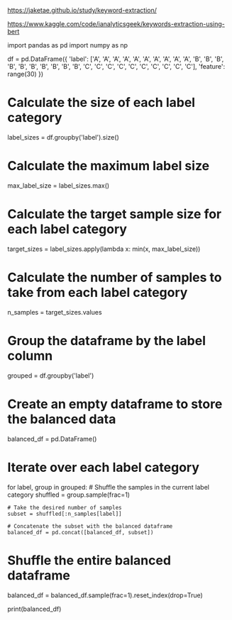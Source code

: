 https://jaketae.github.io/study/keyword-extraction/

https://www.kaggle.com/code/ianalyticsgeek/keywords-extraction-using-bert



import pandas as pd
import numpy as np

df = pd.DataFrame({
    'label': ['A', 'A', 'A', 'A', 'A', 'A', 'A', 'A', 'A', 'A', 
              'B', 'B', 'B', 'B', 'B', 'B', 'B', 'B', 'B', 'B',
              'C', 'C', 'C', 'C', 'C', 'C', 'C', 'C', 'C', 'C'],
    'feature': range(30)
})

# Calculate the size of each label category
label_sizes = df.groupby('label').size()

# Calculate the maximum label size
max_label_size = label_sizes.max()

# Calculate the target sample size for each label category
target_sizes = label_sizes.apply(lambda x: min(x, max_label_size))

# Calculate the number of samples to take from each label category
n_samples = target_sizes.values

# Group the dataframe by the label column
grouped = df.groupby('label')

# Create an empty dataframe to store the balanced data
balanced_df = pd.DataFrame()

# Iterate over each label category
for label, group in grouped:
    # Shuffle the samples in the current label category
    shuffled = group.sample(frac=1)
    
    # Take the desired number of samples
    subset = shuffled[:n_samples[label]]
    
    # Concatenate the subset with the balanced dataframe
    balanced_df = pd.concat([balanced_df, subset])
    
# Shuffle the entire balanced dataframe
balanced_df = balanced_df.sample(frac=1).reset_index(drop=True)

print(balanced_df)
